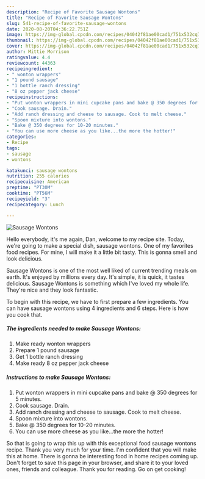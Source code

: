 ```yaml
---
description: "Recipe of Favorite Sausage Wontons"
title: "Recipe of Favorite Sausage Wontons"
slug: 541-recipe-of-favorite-sausage-wontons
date: 2020-08-20T04:36:22.751Z
image: https://img-global.cpcdn.com/recipes/04042f81ae00cad1/751x532cq70/sausage-wontons-recipe-main-photo.jpg
thumbnail: https://img-global.cpcdn.com/recipes/04042f81ae00cad1/751x532cq70/sausage-wontons-recipe-main-photo.jpg
cover: https://img-global.cpcdn.com/recipes/04042f81ae00cad1/751x532cq70/sausage-wontons-recipe-main-photo.jpg
author: Mittie Morrison
ratingvalue: 4.4
reviewcount: 44363
recipeingredient:
- " wonton wrappers"
- "1 pound sausage"
- "1 bottle ranch dressing"
- "8 oz pepper jack cheese"
recipeinstructions:
- "Put wonton wrappers in mini cupcake pans and bake @ 350 degrees for 5 minutes."
- "Cook sausage. Drain."
- "Add ranch dressing and cheese to sausage. Cook to melt cheese."
- "Spoon mixture into wontons."
- "Bake @ 350 degrees for 10-20 minutes."
- "You can use more cheese as you like...the more the hotter!"
categories:
- Recipe
tags:
- sausage
- wontons

katakunci: sausage wontons 
nutrition: 255 calories
recipecuisine: American
preptime: "PT30M"
cooktime: "PT56M"
recipeyield: "3"
recipecategory: Lunch

---
```



![Sausage Wontons](https://img-global.cpcdn.com/recipes/04042f81ae00cad1/751x532cq70/sausage-wontons-recipe-main-photo.jpg)

Hello everybody, it's me again, Dan, welcome to my recipe site. Today, we're going to make a special dish, sausage wontons. One of my favorites food recipes. For mine, I will make it a little bit tasty. This is gonna smell and look delicious.



Sausage Wontons is one of the most well liked of current trending meals on earth. It's enjoyed by millions every day. It's simple, it is quick, it tastes delicious. Sausage Wontons is something which I've loved my whole life. They're nice and they look fantastic.


To begin with this recipe, we have to first prepare a few ingredients. You can have sausage wontons using 4 ingredients and 6 steps. Here is how you cook that.

<!--inarticleads1-->

##### The ingredients needed to make Sausage Wontons:

1. Make ready  wonton wrappers
1. Prepare 1 pound sausage
1. Get 1 bottle ranch dressing
1. Make ready 8 oz pepper jack cheese




<!--inarticleads2-->

##### Instructions to make Sausage Wontons:

1. Put wonton wrappers in mini cupcake pans and bake @ 350 degrees for 5 minutes.
1. Cook sausage. Drain.
1. Add ranch dressing and cheese to sausage. Cook to melt cheese.
1. Spoon mixture into wontons.
1. Bake @ 350 degrees for 10-20 minutes.
1. You can use more cheese as you like...the more the hotter!




So that is going to wrap this up with this exceptional food sausage wontons recipe. Thank you very much for your time. I'm confident that you will make this at home. There is gonna be interesting food in home recipes coming up. Don't forget to save this page in your browser, and share it to your loved ones, friends and colleague. Thank you for reading. Go on get cooking!
